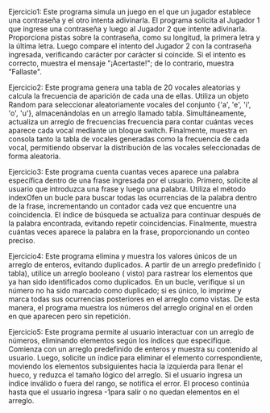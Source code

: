 Ejercicio1: 
Este programa simula un juego en el que un jugador establece una contraseña y el otro intenta adivinarla.
El programa solicita al Jugador 1 que ingrese una contraseña y luego al Jugador 2 que intente adivinarla.
Proporciona pistas sobre la contraseña, como su longitud, la primera letra y la última letra. Luego compare el intento del Jugador 2 con la contraseña ingresada, verificando carácter por carácter si coincide.
Si el intento es correcto, muestra el mensaje "¡Acertaste!"; de lo contrario, muestra "Fallaste".

Ejercicio2:
Este programa genera una tabla de 20 vocales aleatorias y calcula la frecuencia de aparición de cada una de ellas. 
Utiliza un objeto Random para seleccionar aleatoriamente vocales del conjunto {'a', 'e', 'i', 'o', 'u'}, almacenándolas en un arreglo llamado tabla. 
Simultáneamente, actualiza un arreglo de frecuencias frecuencia para contar cuántas veces aparece cada vocal mediante un bloque switch.
Finalmente, muestra en consola tanto la tabla de vocales generadas como la frecuencia de cada vocal, permitiendo observar la distribución de las vocales seleccionadas de forma aleatoria.

Ejercicio3:
Este programa cuenta cuantas veces aparece una palabra específica dentro de una frase ingresada por el usuario. 
Primero, solicite al usuario que introduzca una frase y luego una palabra. 
Utiliza el método indexOfen un bucle para buscar todas las ocurrencias de la palabra dentro de la frase, incrementando un contador cada vez que encuentre una coincidencia. 
El índice de búsqueda se actualiza para continuar después de la palabra encontrada, evitando repetir coincidencias. 
Finalmente, muestra cuántas veces aparece la palabra en la frase, proporcionando un conteo preciso.

Ejercicio4:
Este programa elimina y muestra los valores únicos de un arreglo de enteros, evitando duplicados.
A partir de un arreglo predefinido ( tabla), utilice un arreglo booleano ( visto) para rastrear los elementos que ya han sido identificados como duplicados. 
En un bucle, verifique si un número no ha sido marcado como duplicado; si es único, lo imprime y marca todas sus ocurrencias posteriores en el arreglo como vistas.
De esta manera, el programa muestra los números del arreglo original en el orden en que aparecen pero sin repetición.

Ejercicio5:
Este programa permite al usuario interactuar con un arreglo de números, eliminando elementos según los índices que especifique. 
Comienza con un arreglo predefinido de enteros y muestra su contenido al usuario.
Luego, solicite un índice para eliminar el elemento correspondiente, moviendo los elementos subsiguientes hacia la izquierda para llenar el hueco, y reduzca el tamaño lógico del arreglo. 
Si el usuario ingresa un índice inválido o fuera del rango, se notifica el error. 
El proceso continúa hasta que el usuario ingresa -1para salir o no quedan elementos en el arreglo.
